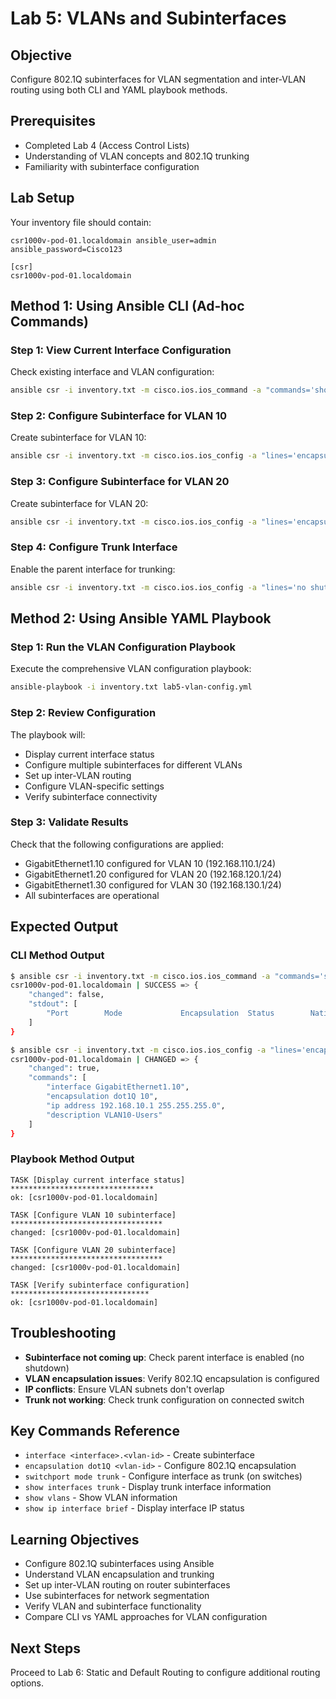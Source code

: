 # Lab 5: VLANs and Subinterfaces

## Objective
Configure 802.1Q subinterfaces for VLAN segmentation and inter-VLAN routing using both CLI and YAML playbook methods.

## Prerequisites
- Completed Lab 4 (Access Control Lists)
- Understanding of VLAN concepts and 802.1Q trunking
- Familiarity with subinterface configuration

## Lab Setup
Your inventory file should contain:
```
csr1000v-pod-01.localdomain ansible_user=admin ansible_password=Cisco123 

[csr]
csr1000v-pod-01.localdomain
```

## Method 1: Using Ansible CLI (Ad-hoc Commands)

### Step 1: View Current Interface Configuration
Check existing interface and VLAN configuration:
```bash
ansible csr -i inventory.txt -m cisco.ios.ios_command -a "commands='show interfaces trunk,show ip interface brief'"
```

### Step 2: Configure Subinterface for VLAN 10
Create subinterface for VLAN 10:
```bash
ansible csr -i inventory.txt -m cisco.ios.ios_config -a "lines='encapsulation dot1Q 10,ip address 192.168.110.1 255.255.255.0,description VLAN10-Users' parents='interface GigabitEthernet1.10'"
```

### Step 3: Configure Subinterface for VLAN 20
Create subinterface for VLAN 20:
```bash
ansible csr -i inventory.txt -m cisco.ios.ios_config -a "lines='encapsulation dot1Q 20,ip address 192.168.120.1 255.255.255.0,description VLAN20-Servers' parents='interface GigabitEthernet1.20'"
```

### Step 4: Configure Trunk Interface
Enable the parent interface for trunking:
```bash
ansible csr -i inventory.txt -m cisco.ios.ios_config -a "lines='no shutdown' parents='interface GigabitEthernet1'"
```

## Method 2: Using Ansible YAML Playbook

### Step 1: Run the VLAN Configuration Playbook
Execute the comprehensive VLAN configuration playbook:
```bash
ansible-playbook -i inventory.txt lab5-vlan-config.yml
```

### Step 2: Review Configuration
The playbook will:
- Display current interface status
- Configure multiple subinterfaces for different VLANs
- Set up inter-VLAN routing
- Configure VLAN-specific settings
- Verify subinterface connectivity

### Step 3: Validate Results
Check that the following configurations are applied:
- GigabitEthernet1.10 configured for VLAN 10 (192.168.110.1/24)
- GigabitEthernet1.20 configured for VLAN 20 (192.168.120.1/24)
- GigabitEthernet1.30 configured for VLAN 30 (192.168.130.1/24)
- All subinterfaces are operational

## Expected Output

### CLI Method Output
```bash
$ ansible csr -i inventory.txt -m cisco.ios.ios_command -a "commands='show interfaces trunk'"
csr1000v-pod-01.localdomain | SUCCESS => {
    "changed": false,
    "stdout": [
        "Port        Mode             Encapsulation  Status        Native vlan\nGi1          on               802.1q         trunking      1"
    ]
}

$ ansible csr -i inventory.txt -m cisco.ios.ios_config -a "lines='encapsulation dot1Q 10,ip address 192.168.10.1 255.255.255.0,description VLAN10-Users' parents='interface GigabitEthernet1.10'"
csr1000v-pod-01.localdomain | CHANGED => {
    "changed": true,
    "commands": [
        "interface GigabitEthernet1.10",
        "encapsulation dot1Q 10",
        "ip address 192.168.10.1 255.255.255.0",
        "description VLAN10-Users"
    ]
}
```

### Playbook Method Output
```
TASK [Display current interface status] ********************************
ok: [csr1000v-pod-01.localdomain]

TASK [Configure VLAN 10 subinterface] **********************************
changed: [csr1000v-pod-01.localdomain]

TASK [Configure VLAN 20 subinterface] **********************************
changed: [csr1000v-pod-01.localdomain]

TASK [Verify subinterface configuration] *******************************
ok: [csr1000v-pod-01.localdomain]
```

## Troubleshooting
- **Subinterface not coming up**: Check parent interface is enabled (no shutdown)
- **VLAN encapsulation issues**: Verify 802.1Q encapsulation is configured
- **IP conflicts**: Ensure VLAN subnets don't overlap
- **Trunk not working**: Check trunk configuration on connected switch

## Key Commands Reference
- `interface <interface>.<vlan-id>` - Create subinterface
- `encapsulation dot1Q <vlan-id>` - Configure 802.1Q encapsulation
- `switchport mode trunk` - Configure interface as trunk (on switches)
- `show interfaces trunk` - Display trunk interface information
- `show vlans` - Show VLAN information
- `show ip interface brief` - Display interface IP status

## Learning Objectives
- Configure 802.1Q subinterfaces using Ansible
- Understand VLAN encapsulation and trunking
- Set up inter-VLAN routing on router subinterfaces
- Use subinterfaces for network segmentation
- Verify VLAN and subinterface functionality
- Compare CLI vs YAML approaches for VLAN configuration

## Next Steps
Proceed to Lab 6: Static and Default Routing to configure additional routing options.
